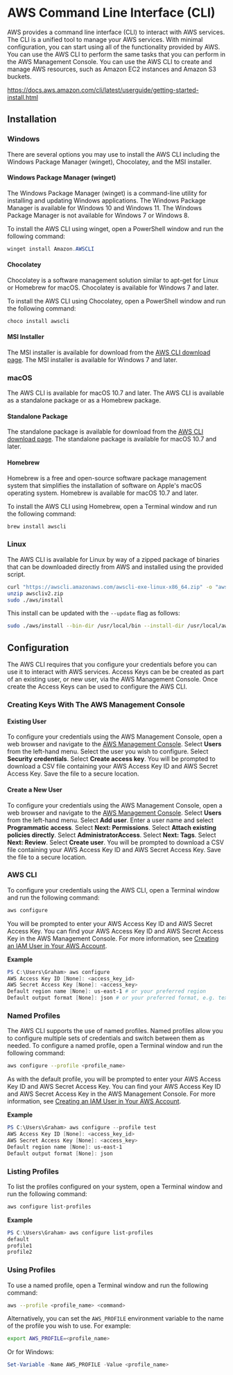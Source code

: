 # AWS Command Line Interface (CLI)

AWS provides a command line interface (CLI) to interact with AWS services. The CLI is a unified tool to manage your AWS services. With minimal configuration, you can start using all of the functionality provided by AWS. You can use the AWS CLI to perform the same tasks that you can perform in the AWS Management Console. You can use the AWS CLI to create and manage AWS resources, such as Amazon EC2 instances and Amazon S3 buckets.

<https://docs.aws.amazon.com/cli/latest/userguide/getting-started-install.html>

## Installation

### Windows

There are several options you may use to install the AWS CLI including the Windows Package Manager (winget), Chocolatey, and the MSI installer.

#### Windows Package Manager (winget)

The Windows Package Manager (winget) is a command-line utility for installing and updating Windows applications. The Windows Package Manager is available for Windows 10 and Windows 11. The Windows Package Manager is not available for Windows 7 or Windows 8.

To install the AWS CLI using winget, open a PowerShell window and run the following command:

```powershell
winget install Amazon.AWSCLI
```

#### Chocolatey

Chocolatey is a software management solution similar to apt-get for Linux or Homebrew for macOS. Chocolatey is available for Windows 7 and later.

To install the AWS CLI using Chocolatey, open a PowerShell window and run the following command:

```powershell
choco install awscli
```

#### MSI Installer

The MSI installer is available for download from the [AWS CLI download page](https://awscli.amazonaws.com/AWSCLIV2.msi). The MSI installer is available for Windows 7 and later.

### macOS

The AWS CLI is available for macOS 10.7 and later. The AWS CLI is available as a standalone package or as a Homebrew package.

#### Standalone Package

The standalone package is available for download from the [AWS CLI download page](https://awscli.amazonaws.com/AWSCLIV2.pkg). The standalone package is available for macOS 10.7 and later.

#### Homebrew

Homebrew is a free and open-source software package management system that simplifies the installation of software on Apple's macOS operating system. Homebrew is available for macOS 10.7 and later.

To install the AWS CLI using Homebrew, open a Terminal window and run the following command:

```bash
brew install awscli
```

### Linux

The AWS CLI is available for Linux by way of a zipped package of binaries that can be downloaded directly from AWS and installed using the provided script.

```bash
curl "https://awscli.amazonaws.com/awscli-exe-linux-x86_64.zip" -o "awscliv2.zip"
unzip awscliv2.zip
sudo ./aws/install
```

This install can be updated with the `--update` flag as follows:

```bash
sudo ./aws/install --bin-dir /usr/local/bin --install-dir /usr/local/aws-cli --update
```

## Configuration

The AWS CLI requires that you configure your credentials before you can use it to interact with AWS services. Access Keys can be be created as part of an existing user, or new user, via the AWS Management Console.  Once create the Access Keys can be used to configure the AWS CLI.

### Creating Keys With The AWS Management Console

#### Existing User

To configure your credentials using the AWS Management Console, open a web browser and navigate to the [AWS Management Console](https://console.aws.amazon.com/iam/home?region=us-east-1#/users). Select **Users** from the left-hand menu. Select the user you wish to configure. Select **Security credentials**. Select **Create access key**. You will be prompted to download a CSV file containing your AWS Access Key ID and AWS Secret Access Key. Save the file to a secure location.

#### Create a New User

To configure your credentials using the AWS Management Console, open a web browser and navigate to the [AWS Management Console](https://console.aws.amazon.com/iam/home?region=us-east-1#/users). Select **Users** from the left-hand menu. Select **Add user**. Enter a user name and select **Programmatic access**. Select **Next: Permissions**. Select **Attach existing policies directly**. Select **AdministratorAccess**. Select **Next: Tags**. Select **Next: Review**. Select **Create user**. You will be prompted to download a CSV file containing your AWS Access Key ID and AWS Secret Access Key. Save the file to a secure location.

### AWS CLI

To configure your credentials using the AWS CLI, open a Terminal window and run the following command:

```bash
aws configure
```

You will be prompted to enter your AWS Access Key ID and AWS Secret Access Key. You can find your AWS Access Key ID and AWS Secret Access Key in the AWS Management Console. For more information, see [Creating an IAM User in Your AWS Account](https://docs.aws.amazon.com/IAM/latest/UserGuide/id_users_create.html).

**Example**

```powershell
PS C:\Users\Graham> aws configure
AWS Access Key ID [None]: <access_key_id>
AWS Secret Access Key [None]: <access_key>
Default region name [None]: us-east-1 # or your preferred region
Default output format [None]: json # or your preferred format, e.g. text, yaml
```

### Named Profiles

The AWS CLI supports the use of named profiles. Named profiles allow you to configure multiple sets of credentials and switch between them as needed. To configure a named profile, open a Terminal window and run the following command:

```bash
aws configure --profile <profile_name>
```

As with the default profile, you will be prompted to enter your AWS Access Key ID and AWS Secret Access Key. You can find your AWS Access Key ID and AWS Secret Access Key in the AWS Management Console. For more information, see [Creating an IAM User in Your AWS Account](https://docs.aws.amazon.com/IAM/latest/UserGuide/id_users_create.html).

**Example**

```powershell
PS C:\Users\Graham> aws configure --profile test
AWS Access Key ID [None]: <access_key_id>
AWS Secret Access Key [None]: <access_key>
Default region name [None]: us-east-1
Default output format [None]: json
```

### Listing Profiles

To list the profiles configured on your system, open a Terminal window and run the following command:

```bash
aws configure list-profiles
```

**Example**

```powershell
PS C:\Users\Graham> aws configure list-profiles
default
profile1
profile2
```

### Using Profiles

To use a named profile, open a Terminal window and run the following command:

```bash
aws --profile <profile_name> <command>
```

Alternatively, you can set the `AWS_PROFILE` environment variable to the name of the profile you wish to use. For example:

```bash
export AWS_PROFILE=<profile_name>
```

Or for Windows:

```powershell
Set-Variable -Name AWS_PROFILE -Value <profile_name>
```
